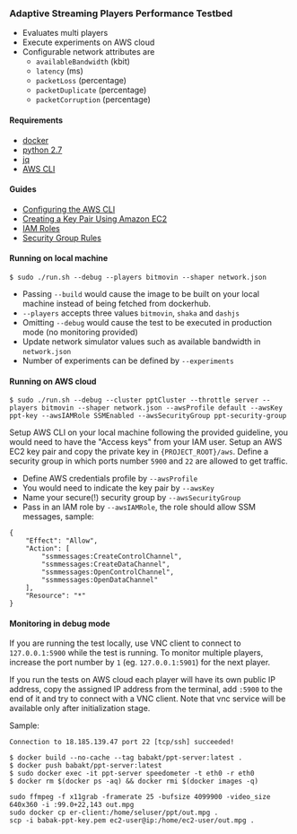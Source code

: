 ### Adaptive Streaming Players Performance Testbed
- Evaluates multi players
- Execute experiments on AWS cloud 
- Configurable network attributes are
    - `availableBandwidth` (kbit)
    - `latency` (ms)
    - `packetLoss` (percentage)
    - `packetDuplicate` (percentage)
    - `packetCorruption` (percentage)
 
#### Requirements
- [docker](https://docs.docker.com/install/)
- [python 2.7](https://www.python.org/downloads/)
- [jq](https://stedolan.github.io/jq)
- [AWS CLI](https://docs.aws.amazon.com/cli/latest/userguide/cli-chap-install.html)

#### Guides
- [Configuring the AWS CLI](https://docs.aws.amazon.com/cli/latest/userguide/cli-chap-configure.html)
- [Creating a Key Pair Using Amazon EC2](https://docs.aws.amazon.com/AWSEC2/latest/UserGuide/ec2-key-pairs.html#having-ec2-create-your-key-pair)
- [IAM Roles](https://docs.aws.amazon.com/AWSEC2/latest/UserGuide/iam-roles-for-amazon-ec2.html)
- [Security Group Rules](https://docs.aws.amazon.com/AWSEC2/latest/UserGuide/security-group-rules-reference.html)

#### Running on local machine
```
$ sudo ./run.sh --debug --players bitmovin --shaper network.json
```
- Passing `--build` would cause the image to be built on your local machine instead of being fetched from dockerhub.
- `--players` accepts three values `bitmovin`, `shaka` and `dashjs`
- Omitting `--debug` would cause the test to be executed in production mode (no monitoring provided)
- Update network simulator values such as available bandwidth in `network.json`
- Number of experiments can be defined by `--experiments`

#### Running on AWS cloud
```
$ sudo ./run.sh --debug --cluster pptCluster --throttle server --players bitmovin --shaper network.json --awsProfile default --awsKey ppt-key --awsIAMRole SSMEnabled --awsSecurityGroup ppt-security-group
```
Setup AWS CLI on your local machine following the provided guideline, you would need to have the "Access keys" from your
IAM user.
Setup an AWS EC2 key pair and copy the private key in `{PROJECT_ROOT}/aws`.
Define a security group in which ports number `5900` and `22` are allowed to get traffic. 
- Define AWS credentials profile by `--awsProfile`
- You would need to indicate the key pair by `--awsKey` 
- Name your secure(!) security group by `--awsSecurityGroup`
- Pass in an IAM role by `--awsIAMRole`, the role should allow SSM messages, sample:
```
{
    "Effect": "Allow",
    "Action": [
        "ssmmessages:CreateControlChannel",
        "ssmmessages:CreateDataChannel",
        "ssmmessages:OpenControlChannel",
        "ssmmessages:OpenDataChannel"
    ],
    "Resource": "*"
}
``` 

#### Monitoring in debug mode

If you are running the test locally, use VNC client to connect to `127.0.0.1:5900` while the test is running.
To monitor multiple players, increase the port number by `1` (eg. `127.0.0.1:5901`) for the next player. 

If you run the tests on AWS cloud each player will have its own public IP address, 
copy the assigned IP address from the terminal, add `:5900` to the end of it
and try to connect with a VNC client.
Note that vnc service will be available only after initialization stage.

Sample: 
```
Connection to 18.185.139.47 port 22 [tcp/ssh] succeeded!
```

```
$ docker build --no-cache --tag babakt/ppt-server:latest .
$ docker push babakt/ppt-server:latest
$ sudo docker exec -it ppt-server speedometer -t eth0 -r eth0
$ docker rm $(docker ps -aq) && docker rmi $(docker images -q)
```

```
sudo ffmpeg -f x11grab -framerate 25 -bufsize 4099900 -video_size 640x360 -i :99.0+22,143 out.mpg
sudo docker cp er-client:/home/seluser/ppt/out.mpg .
scp -i babak-ppt-key.pem ec2-user@ip:/home/ec2-user/out.mpg .
```
